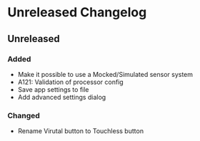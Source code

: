 # Unreleased Changelog

## Unreleased

### Added
- Make it possible to use a Mocked/Simulated sensor system
- A121: Validation of processor config
- Save app settings to file
- Add advanced settings dialog

### Changed
- Rename Virutal button to Touchless button
